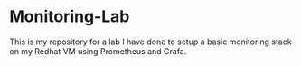 # Monitoring-Lab
This is my repository for a lab I have done to setup a basic monitoring stack on my Redhat VM using Prometheus and Grafa. 


